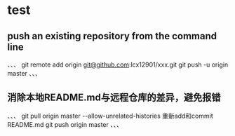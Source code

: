 # test
## push an existing repository from the command line
、、、
git remote add origin git@github.com:lcx12901/xxx.git
git push -u origin master
、、、
## 消除本地README.md与远程仓库的差异，避免报错
、、、
git pull origin master --allow-unrelated-histories
重新add和commit README.md
git push origin master
、、、

